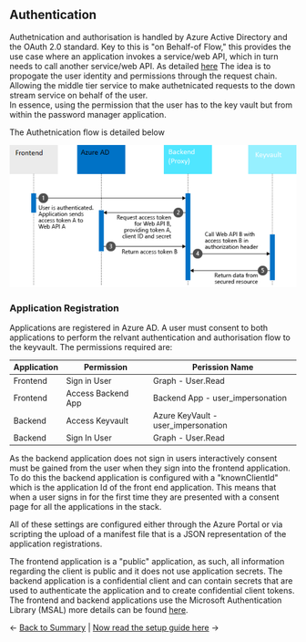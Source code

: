 ## Authentication

Authetnication and authorisation is handled by Azure Active Directory and the OAuth 2.0 standard. Key to this is "on Behalf-of Flow," this provides the use case where an application invokes a service/web API, which in turn needs to call another service/web API. As detailed [here](https://docs.microsoft.com/en-us/azure/active-directory/develop/v2-oauth2-on-behalf-of-flow#:~:text=Azure%20Active%20Directory%20can%20provide%20a%20SAML%20assertion,web%20service%20API%20endpoints%20that%20consume%20SAML%20tokens) The idea is to propogate the user identity and permissions through the request chain. Allowing the middle tier service to make authetnicated requests to the down stream service on behalf of the user.  
In essence, using the permission that the user has to the key vault but from within the password manager application. 

The Authetnication flow is detailed below

![Auth flow](/docs/images/authflow.png)

### Application Registration

Applications are registered in Azure AD. A user must consent to both applications to perform the relvant authentication and authorisation flow to the keyvault. The permissions required are:

|Application | Permission  | Perission Name |
--- | --- | ---
|Frontend|Sign in User| Graph - User.Read |
|Frontend|Access Backend App| Backend App - user_impersonation |
|Backend|Access Keyvault| Azure KeyVault - user_impersonation |
|Backend| Sign In User | Graph - User.Read |

As the backend application does not sign in users interactively consent must be gained from the user when they sign into the frontend application. To do this the backend application is configured with a "knownClientId" which is the application Id of the front end application. This means that when a user signs in for the first time they are presented with a consent page for all the applications in the stack. 

All of these settings are configured either through the Azure Portal or via scripting the upload of a manifest file that is a JSON representation of the application registrations. 

The frontend application is a "public" application, as such, all information regarding the client is public and it does not use application secrets. The backend application is a confidential client and can contain secrets that are used to authenticate the application and to create confidential client tokens. The frontend and backend applications use the Microsoft Authentication Library (MSAL) more details can be found [here](https://docs.microsoft.com/en-us/azure/active-directory/develop/msal-client-applications).

<- [Back to Summary](/docs/architecture/readme.md) | [Now read the setup guide here](/docs/setup/readme.md) ->